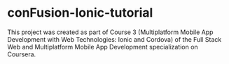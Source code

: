 # conFusion-Ionic-tutorial

This project was created as part of Course 3 (Multiplatform Mobile App Development with Web Technologies: Ionic and Cordova) of the Full Stack Web and Multiplatform Mobile App Development specialization on Coursera.
